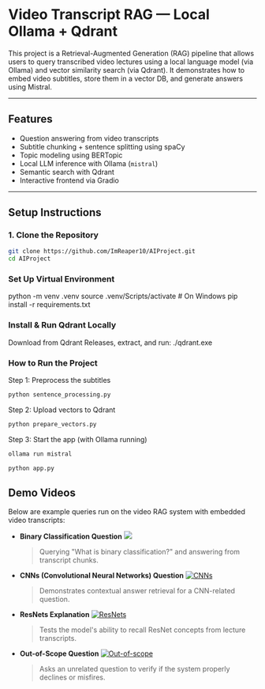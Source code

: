 # Video Transcript RAG — Local Ollama + Qdrant

This project is a Retrieval-Augmented Generation (RAG) pipeline that allows users to query transcribed video lectures using a local language model (via Ollama) and vector similarity search (via Qdrant). It demonstrates how to embed video subtitles, store them in a vector DB, and generate answers using Mistral.

---

##  Features

-  Question answering from video transcripts
-  Subtitle chunking + sentence splitting using spaCy
-  Topic modeling using BERTopic
-  Local LLM inference with Ollama (`mistral`)
-  Semantic search with Qdrant
-  Interactive frontend via Gradio

---

## Setup Instructions

### 1. Clone the Repository

```bash
git clone https://github.com/ImReaper10/AIProject.git
cd AIProject
```

### Set Up Virtual Environment
python -m venv .venv
source .venv/Scripts/activate  # On Windows
pip install -r requirements.txt

### Install & Run Qdrant Locally
Download from Qdrant Releases, extract, and run:
./qdrant.exe

### How to Run the Project
Step 1: Preprocess the subtitles
```python
python sentence_processing.py
```
Step 2: Upload vectors to Qdrant
```python
python prepare_vectors.py
```

Step 3: Start the app (with Ollama running)
```bash
ollama run mistral
```
```python
python app.py
```

## Demo Videos

Below are example queries run on the video RAG system with embedded video transcripts:

- **Binary Classification Question**
  [![](https://img.youtube.com/vi/XcWSUFef5D8/0.jpg)](https://youtu.be/XcWSUFef5D8)
  > Querying "What is binary classification?" and answering from transcript chunks.

- **CNNs (Convolutional Neural Networks) Question**
  [![CNNs](https://img.youtube.com/vi/imd_5FKqAsU/0.jpg)](https://youtu.be/imd_5FKqAsU)
  > Demonstrates contextual answer retrieval for a CNN-related question.

- **ResNets Explanation**
  [![ResNets](https://img.youtube.com/vi/wSeNgWnlaSI/0.jpg)](https://youtu.be/wSeNgWnlaSI)
  > Tests the model's ability to recall ResNet concepts from lecture transcripts.

- **Out-of-Scope Question**
  [![Out-of-scope](https://img.youtube.com/vi/x9TNC9w-3fE/0.jpg)](https://youtu.be/x9TNC9w-3fE)
  > Asks an unrelated question to verify if the system properly declines or misfires.


